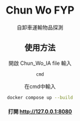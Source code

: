 <h1 align="center"><b>Chun Wo FYP</b></h1>

<p align="center">自卸車運輸物品探測</p>

<main style="text-align: center;">

## 使用方法
 
開啟 Chun_Wo_IA file 輸入
```bash
cmd
```

在cmd中輸入
```bash
docker compose up --build
```

#### 打開 http://127.0.0.1:8080
</main>




